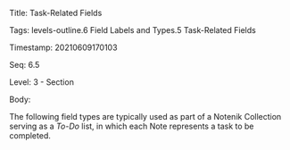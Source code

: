 Title:  Task-Related Fields

Tags:   levels-outline.6 Field Labels and Types.5 Task-Related Fields

Timestamp: 20210609170103

Seq:    6.5

Level:  3 - Section

Body: 

The following field types are typically used as part of a Notenik Collection serving as a *To-Do* list, in which each Note represents a task to be completed. 

